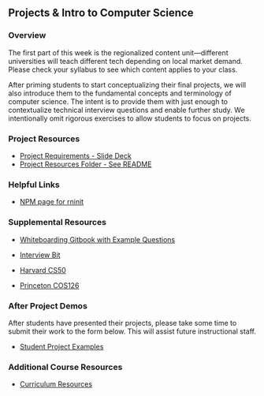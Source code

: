 ## Projects & Intro to Computer Science

### Overview

The first part of this week is the regionalized content unit—different universities will teach different tech depending on local market demand. Please check your syllabus to see which content applies to your class.

After priming students to start conceptualizing their final projects, we will also introduce them to the fundamental concepts and terminology of computer science. The intent is to provide them with just enough to contextualize technical interview questions and enable further study. We intentionally omit rigorous exercises to allow students to focus on projects.

### Project Resources

* [Project Requirements - Slide Deck](Project-Resources/Slide-Shows/)
* [Project Resources Folder - See README](Project-Resources/)

### Helpful Links

* [NPM page for rninit](https://www.npmjs.com/package/rninit)

### Supplemental Resources

* [Whiteboarding Gitbook with Example Questions](https://www.gitbook.com/read/book/the-coding-bootcamp/whiteboarding-algorithms-and-interview-questions?key=technicalInterview)

* [Interview Bit](http://www.interviewbit.com)

* [Harvard CS50](https://www.edx.org/course/introduction-computer-science-harvardx-cs50x)

* [Princeton COS126](http://www.cs.princeton.edu/courses/archive/spring16/cos126/)


### After Project Demos

After students have presented their projects, please take some time to submit their work to the form below. This will assist future instructional staff.

* [Student Project Examples](https://goo.gl/forms/d82FCYMGeRcrxruQ2)

### Additional Course Resources

* [Curriculum Resources](https://github.com/coding-boot-camp/curriculum-resources)
